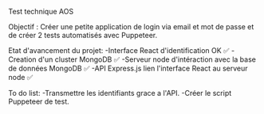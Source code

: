 Test technique AOS

Objectif : Créer une petite application de login via email et mot de passe et de créer 2 tests automatisés avec Puppeteer.

Etat d'avancement du projet:
-Interface React d'identification OK ✅
-Creation d'un cluster MongoDB ✅
-Serveur node d'intéraction avec la base de données MongoDB ✅
-API Express.js lien l'interface React au serveur node ✅

To do list:
-Transmettre les identifiants grace a l'API.
-Créer le script Puppeteer de test.
